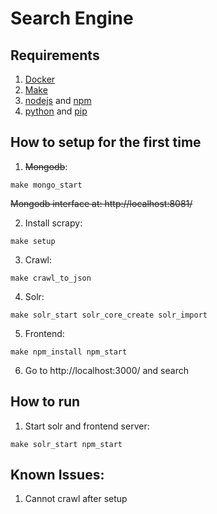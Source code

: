 # Search Engine
## Requirements
1. [Docker](https://www.docker.com/)
2. [Make](https://www.gnu.org/software/make/)
3. [nodejs](https://nodejs.org/en/) and [npm](https://www.npmjs.com/)
4. [python](https://www.python.org/) and [pip](https://pypi.org/project/pip/)

## How to setup for the first time
1. ~~Mongodb~~:
```
make mongo_start
```
~~Mongodb interface at: http://localhost:8081/~~

2. Install scrapy:
```
make setup
```
3. Crawl:
```
make crawl_to_json
```
4. Solr:
```
make solr_start solr_core_create solr_import
```
5. Frontend:
```
make npm_install npm_start
```
6. Go to http://localhost:3000/ and search

## How to run
1. Start solr and frontend server:
```
make solr_start npm_start
```

## Known Issues:
1. Cannot crawl after setup
